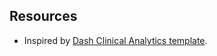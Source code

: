 ## Resources

* Inspired by [Dash Clinical Analytics template](https://dash-gallery.plotly.host/dash-clinical-analytics/).

